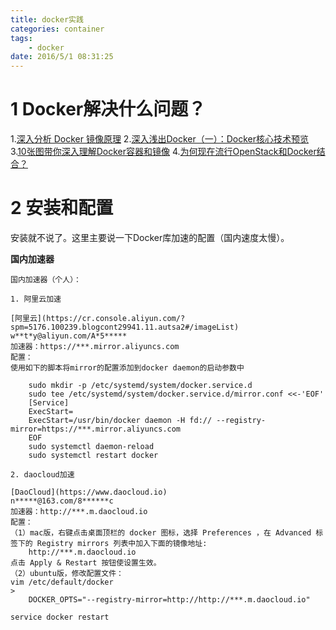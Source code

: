 ```yaml
---
title: docker实践
categories: container
tags:
    - docker
date: 2016/5/1 08:31:25
---
```



# 1 Docker解决什么问题？

1.[深入分析 Docker 镜像原理](http://www.open-open.com/lib/view/open1440397640404.html)
2.[深入浅出Docker（一）：Docker核心技术预览](http://www.infoq.com/cn/articles/docker-core-technology-preview/)
3.[10张图带你深入理解Docker容器和镜像](http://www.open-open.com/lib/view/open1446695630904.html)
4.[为何现在流行OpenStack和Docker结合？](https://www.zhihu.com/question/35425470/answer/62993113)

# 2 安装和配置

安装就不说了。这里主要说一下Docker库加速的配置（国内速度太慢）。

**国内加速器**


    国内加速器（个人）：

    1. 阿里云加速

    [阿里云](https://cr.console.aliyun.com/?spm=5176.100239.blogcont29941.11.autsa2#/imageList)
    w**t*y@aliyun.com/A*5*****
    加速器：https://***.mirror.aliyuncs.com
    配置：
    使用如下的脚本将mirror的配置添加到docker daemon的启动参数中

        sudo mkdir -p /etc/systemd/system/docker.service.d
        sudo tee /etc/systemd/system/docker.service.d/mirror.conf <<-'EOF'
        [Service]
        ExecStart=
        ExecStart=/usr/bin/docker daemon -H fd:// --registry-mirror=https://***.mirror.aliyuncs.com
        EOF
        sudo systemctl daemon-reload
        sudo systemctl restart docker

    2. daocloud加速

    [DaoCloud](https://www.daocloud.io)
    n*****@163.com/8******c
    加速器：http://***.m.daocloud.io
    配置：
    （1）mac版，右键点击桌面顶栏的 docker 图标，选择 Preferences ，在 Advanced 标签下的 Registry mirrors 列表中加入下面的镜像地址:
        http://***.m.daocloud.io
    点击 Apply & Restart 按钮使设置生效。
    （2）ubuntu版，修改配置文件：
    vim /etc/default/docker
    > 
        DOCKER_OPTS="--registry-mirror=http://http://***.m.daocloud.io"
    
    service docker restart
